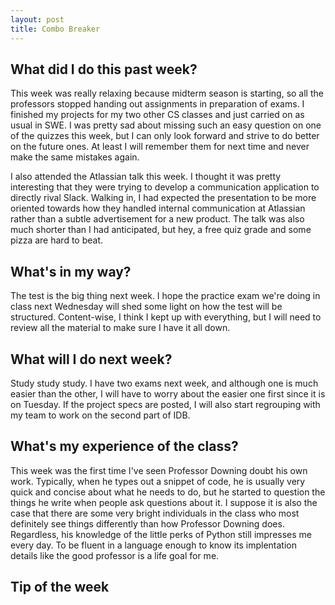 ```yaml
---
layout: post
title: Combo Breaker
---
```


## What did I do this past week?

This week was really relaxing because midterm season is starting, so all the professors stopped handing out assignments in preparation of exams. I finished my projects for my two other CS classes and just carried on as usual in SWE. I was pretty sad about missing such an easy question on one of the quizzes this week, but I can only look forward and strive to do better on the future ones. At least I will remember them for next time and never make the same mistakes again.

I also attended the Atlassian talk this week. I thought it was pretty interesting that they were trying to develop a communication application to directly rival Slack. Walking in, I had expected the presentation to be more oriented towards how they handled internal communication at Atlassian rather than a subtle advertisement for a new product. The talk was also much shorter than I had anticipated, but hey, a free quiz grade and some pizza are hard to beat.

## What's in my way?

The test is the big thing next week. I hope the practice exam we're doing in class next Wednesday will shed some light on how the test will be structured. Content-wise, I think I kept up with everything, but I will need to review all the material to make sure I have it all down.

## What will I do next week?

Study study study. I have two exams next week, and although one is much easier than the other, I will have to worry about the easier one first since it is on Tuesday. If the project specs are posted, I will also start regrouping with my team to work on the second part of IDB.

## What's my experience of the class?

This week was the first time I've seen Professor Downing doubt his own work. Typically, when he types out a snippet of code, he is usually very quick and concise about what he needs to do, but he started to question the things he write when people ask questions about it. I suppose it is also the case that there are some very bright individuals in the class who most definitely see things differently than how Professor Downing does. Regardless, his knowledge of the little perks of Python still impresses me every day. To be fluent in a language enough to know its implentation details like the good professor is a life goal for me.

## Tip of the week


